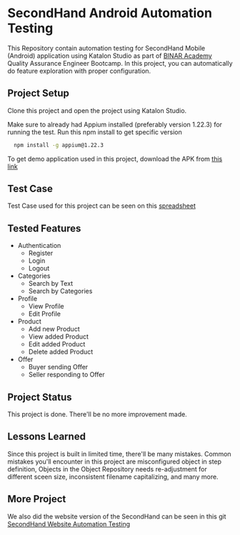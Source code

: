 # SecondHand Android Automation Testing

This Repository contain automation testing for SecondHand Mobile (Android) application using Katalon Studio as part of [BINAR Academy](https://www.binaracademy.com/) Quality Assurance Engineer Bootcamp. In this project, you can automatically do feature exploration with proper configuration.


## Project Setup

Clone this project and open the project using Katalon Studio. 

Make sure to already had Appium installed (preferably version 1.22.3) for running the test. Run this npm install to get specific version

```bash
  npm install -g appium@1.22.3
```
    
To get demo application used in this project, download the APK from [this link](https://drive.google.com/file/d/1CwFIat5Ok37pLBOYCJjeCTzEEsqx6B9V/view)

## Test Case

Test Case used for this project can be seen on this [spreadsheet](https://docs.google.com/spreadsheets/d/1rL2e9HoH8mp0NDpeOUfxeUi8w5OeSMB9hNEY5Vb8hxY)
## Tested Features

- Authentication
  - Register
  - Login
  - Logout
- Categories
  - Search by Text
  - Search by Categories
- Profile
  - View Profile
  - Edit Profile
- Product
  - Add new Product
  - View added Product
  - Edit added Product
  - Delete added Product
- Offer
  - Buyer sending Offer
  - Seller responding to Offer



## Project Status

This project is done. There'll be no more improvement made. 
## Lessons Learned

Since this project is built in limited time, there'll be many mistakes. Common mistakes you'll encounter in this project are misconfigured object in step definition, Objects in the Object Repository needs re-adjustment for different sceen size, inconsistent filename capitalizing, and many more.

## More Project

We also did the website version of the SecondHand can be seen in this git
[SecondHand Website Automation Testing](https://gitlab.com/wisamaisam/webautomationssteamdeadpool)
